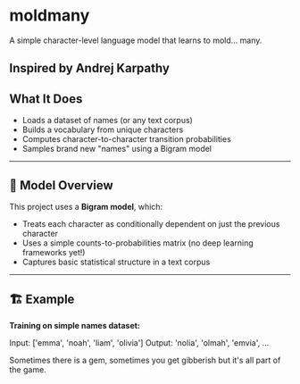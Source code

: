 # moldmany  
A simple character-level language model that learns to mold... many.

Inspired by Andrej Karpathy
---

## What It Does
- Loads a dataset of names (or any text corpus)
- Builds a vocabulary from unique characters
- Computes character-to-character transition probabilities
- Samples brand new "names" using a Bigram model
---

## 🧠 Model Overview

This project uses a **Bigram model**, which:
- Treats each character as conditionally dependent on just the previous character
- Uses a simple counts-to-probabilities matrix (no deep learning frameworks yet!)
- Captures basic statistical structure in a text corpus

---

## 🏗 Example

**Training on simple names dataset:**

Input: ['emma', 'noah', 'liam', 'olivia']
Output: 'nolia', 'olmah', 'emvia', ...

Sometimes there is a gem, sometimes you get gibberish but it's all part of the game.